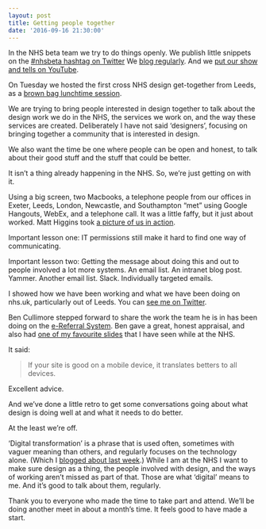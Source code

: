 ```yaml
---
layout: post
title: Getting people together
date: '2016-09-16 21:30:00'
---
```

In the NHS beta team we try to do things openly. We publish little snippets on the [#nhsbeta hashtag on Twitter](https://twitter.com/search?f=tweets&vertical=default&q=%23nhsbeta&src=typd) We [blog regularly](http://transformation.blog.nhs.uk). And we [put our show and tells on YouTube](https://www.youtube.com/channel/UC2PdPblHK2OE5UossmD88YQ).

On Tuesday we hosted the first cross NHS design get-together from Leeds, as a [brown bag lunchtime session](http://www.investopedia.com/terms/b/brown-bag-meeting.asp).

We are trying to bring people interested in design together to talk about the design work we do in the NHS, the services we work on, and the way these services are created. Deliberately I have not said ‘designers’, focusing on bringing together a community that is interested in design.

We also want the time be one where people can be open and honest, to talk about their good stuff and the stuff that could be better.

It isn’t a thing already happening in the NHS. So, we’re just getting on with it.

Using a big screen, two Macbooks, a telephone people from our offices in Exeter, Leeds, London, Newcastle, and Southampton “met” using Google Hangouts, WebEx, and a telephone call. It was a little faffy, but it just about worked. Matt Higgins took [a picture of us in action](https://twitter.com/matsquatch_11/status/775974922254487552).

Important lesson one: IT permissions still make it hard to find one way of communicating.

Important lesson two: Getting the message about doing this and out to people involved a lot more systems. An email list. An intranet blog post. Yammer. Another email list. Slack. Individually targeted emails.

I showed how we have been working and what we have been doing on nhs.uk, particularly out of Leeds. You can [see me on Twitter](https://twitter.com/Hamtweets/status/775659260843847680).

Ben Cullimore stepped forward to share the work the team he is in has been doing on the [e-Referral System](http://digital.nhs.uk/referrals). Ben gave a great, honest appraisal, and also had [one of my favourite slides](https://twitter.com/Hamtweets/status/775665856181309440) that I have seen while at the NHS.

It said:

> If your site is good on a mobile device, it translates betters to all devices.

Excellent advice.

And we’ve done a little retro to get some conversations going about what design is doing well at and what it needs to do better.

At the least we’re off.

‘Digital transformation’ is a phrase that is used often, sometimes with vaguer meaning than others, and regularly focuses on the technology alone. (Which I [blogged about last week](my-problem-with-digital-transformation).) While I am at the NHS I want to make sure design as a thing, the people involved with design, and the ways of working aren’t missed as part of that. Those are what ‘digital’ means to me. And it’s good to talk about them, regularly.

Thank you to everyone who made the time to take part and attend. We’ll be doing another meet in about a month’s time. It feels good to have made a start.
